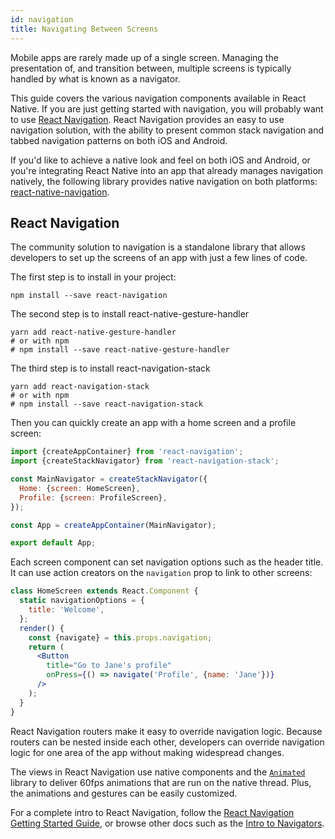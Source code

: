 ```yaml
---
id: navigation
title: Navigating Between Screens
---
```


Mobile apps are rarely made up of a single screen. Managing the presentation of, and transition between, multiple screens is typically handled by what is known as a navigator.

This guide covers the various navigation components available in React Native. If you are just getting started with navigation, you will probably want to use [React Navigation](navigation.md#react-navigation). React Navigation provides an easy to use navigation solution, with the ability to present common stack navigation and tabbed navigation patterns on both iOS and Android.

If you'd like to achieve a native look and feel on both iOS and Android, or you're integrating React Native into an app that already manages navigation natively, the following library provides native navigation on both platforms: [react-native-navigation](https://github.com/wix/react-native-navigation).

## React Navigation

The community solution to navigation is a standalone library that allows developers to set up the screens of an app with just a few lines of code.

The first step is to install in your project:

```
npm install --save react-navigation
```

The second step is to install react-native-gesture-handler

```
yarn add react-native-gesture-handler
# or with npm
# npm install --save react-native-gesture-handler
```

The third step is to install react-navigation-stack

```
yarn add react-navigation-stack
# or with npm
# npm install --save react-navigation-stack
```

Then you can quickly create an app with a home screen and a profile screen:

```jsx
import {createAppContainer} from 'react-navigation';
import {createStackNavigator} from 'react-navigation-stack';

const MainNavigator = createStackNavigator({
  Home: {screen: HomeScreen},
  Profile: {screen: ProfileScreen},
});

const App = createAppContainer(MainNavigator);

export default App;
```

Each screen component can set navigation options such as the header title. It can use action creators on the `navigation` prop to link to other screens:

```jsx
class HomeScreen extends React.Component {
  static navigationOptions = {
    title: 'Welcome',
  };
  render() {
    const {navigate} = this.props.navigation;
    return (
      <Button
        title="Go to Jane's profile"
        onPress={() => navigate('Profile', {name: 'Jane'})}
      />
    );
  }
}
```

React Navigation routers make it easy to override navigation logic. Because routers can be nested inside each other, developers can override navigation logic for one area of the app without making widespread changes.

The views in React Navigation use native components and the [`Animated`](animated.md) library to deliver 60fps animations that are run on the native thread. Plus, the animations and gestures can be easily customized.

For a complete intro to React Navigation, follow the [React Navigation Getting Started Guide](https://reactnavigation.org/docs/getting-started.html), or browse other docs such as the [Intro to Navigators](https://expo.io/@react-navigation/NavigationPlayground).
